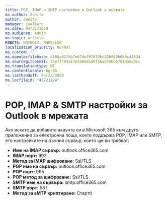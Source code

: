 ```yaml
---
title: POP, IMAP и SMTP настройки в Outlook в мрежата
ms.author: daeite
author: daeite
manager: joallard
ms.date: 04/21/2020
ms.audience: Admin
ms.topic: article
ROBOTS: NOINDEX, NOFOLLOW
localization_priority: Normal
ms.custom: ''
ms.openlocfilehash: d106e02fbb7e67de707679bc226868b600c4f534
ms.sourcegitcommit: 55eff703a17e500681d8fa6a87eb067019ade3cc
ms.translationtype: MT
ms.contentlocale: bg-BG
ms.lasthandoff: 04/22/2020
ms.locfileid: "43721124"
---
```

# <a name="pop-imap--smtp-settings-for-outlook-on-the-web"></a>POP, IMAP & SMTP настройки за Outlook в мрежата

Ако искате да добавите акаунта си в Microsoft 365 към друго приложение за електронна поща, което поддържа POP, IMAP или SMTP, ето настройките на ръчния сървър, които ще ви трябват:
  
- **Име на IMAP сървър:** outlook.office365.com
- **IMAP порт:** 993
- **Метод за iMAP шифроване:** Ssl/TLS
- **POP име на сървър:** outlook.office365.com  
- **POP порт:** 995  
- **POP метод за шифроване:** Ssl/TLS  
- **SMTP име на сървъра:** smtp.office365.com
- **SMTP порт:** 587
- **Метод за sMTP криптиране:** Стартtl